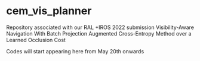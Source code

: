 # cem_vis_planner
Repository associated with our RAL +IROS 2022 submission Visibility-Aware Navigation With Batch Projection Augmented Cross-Entropy Method over a Learned Occlusion Cost

Codes will start appearing here from May 20th onwards
